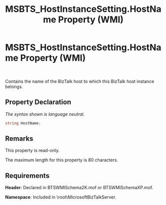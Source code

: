 ﻿---
title: MSBTS_HostInstanceSetting.HostName Property (WMI)
TOCTitle: MSBTS_HostInstanceSetting.HostName Property (WMI)
ms:assetid: 9f7c96c8-b15a-4d2f-8a90-414cadcab60a
ms:mtpsurl: https://msdn.microsoft.com/en-us/library/Aa577645(v=BTS.80)
ms:contentKeyID: 51530044
ms.date: 08/30/2017
mtps_version: v=BTS.80
---

# MSBTS\_HostInstanceSetting.HostName Property (WMI)

 

Contains the name of the BizTalk host to which this BizTalk host instance belongs.

## Property Declaration

*The syntax shown is language neutral.*

```C#
string HostName;  
```

## Remarks

This property is read-only.

The maximum length for this property is 80 characters.

## Requirements

**Header**: Declared in BTSWMISchema2K.mof or BTSWMISchemaXP.mof.

**Namespace**: Included in \\root\\MicrosoftBizTalkServer.

